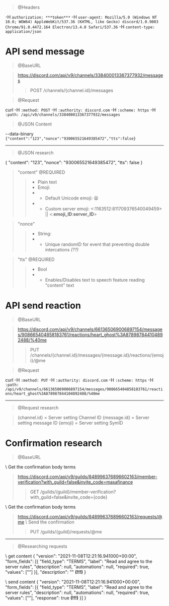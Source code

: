 > @Headers

-H `authorization: ***token***`
-H `user-agent: Mozilla/5.0 (Windows NT 10.0; WOW64) AppleWebKit/537.36 (KHTML, like Gecko) discord/1.0.9003 Chrome/91.0.4472.164 Electron/13.4.0 Safari/537.36` 
-H `content-type: application/json`


# API send message 

> @BaseURL

> https://discord.com/api/v9/channels/338400013367377932/messages
> > POST /channels/{channel.id}/messages

> @Request

curl
-H `:method: POST` 
-H `:authority: discord.com` 
-H `:scheme: https` 
-H `:path: /api/v9/channels/338400013367377932/messages`

> @JSON Content

--data-binary `{"content":"123","nonce":"930065521649385472","tts":false}`

---------

> @JSON research 

{
	"content": "123",
	"nonce": "930065521649385472",
	"tts": false
}

> "content" @REQUIRED
> > - Plain text
> > - Emoji:
> > - - Default Unicode emoji: 😫
> > - - Custom server emoji: <:1163512:811709376540049459> || <:**emoji_ID**:**server_ID**>

> "nonce"
> > - String:
> > - - Unique randomID for event that preventing double intercations *(??)*

> "tts" @REQUIRED
> > - Bool
> > - - Enables/Disables text to speech feature reading "content" text


# API send reaction

> @BaseURL

> https://discord.com/api/v9/channels/661365069006897154/messages/908665404858183761/reactions/heart_ghost%3A878987844104892488/%40me
> > PUT /channels/{channel.id}/messages/{message.id}/reactions/{emoji}/@me

> @Request

curl 
-H `:method: PUT` 
-H `:authority: discord.com` 
-H `:scheme: https` 
-H `:path: /api/v9/channels/661365069006897154/messages/908665404858183761/reactions/heart_ghost%3A878987844104892488/%40me` 

---------

> @Request research

> {channel.id} = Server setting Channel ID
> {message.id} = Server setting message ID
> {emoji} = Server setting SymID


# Confirmation research

> @BaseURL

\\ Get the confirmation body terms

> https://discord.com/api/v9/guilds/848996376896602163/member-verification?with_guild=false&invite_code=masafinance 
> > GET /guilds/{guild}/member-verification?with_guild=false&invite_code={code}


\\ Get the confirmation body terms

> https://discord.com/api/v9/guilds/848996376896602163/requests/@me \\ Send the confirmation
> > PUT /guilds/{guild}/requests/@me

---------

> @Researching requests

\\ get content
{
	"version": "2021-11-08T12:21:16.941000+00:00",
	"form_fields": [{
		"field_type": "TERMS",
		"label": "Read and agree to the server rules",
		"description": null,
		"automations": null,
		"required": true,
		"values": [""]
	}],
	"description": "" **(!!!)**
}

\\ send content
{
	"version": "2021-11-08T12:21:16.941000+00:00",
	"form_fields": [{
		"field_type": "TERMS",
		"label": "Read and agree to the server rules",
		"description": null,
		"automations": null,
		"required": true,
		"values": [""],
		"response": true **(!!!)**
	}]
}

